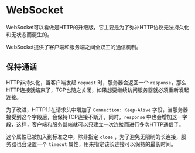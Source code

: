 # WebSocket

WebSocket可以看做是HTTP的升级版，它主要是为了弥补HTTP协议无法持久化和无状态而诞生的。

WebSocket提供了客户端和服务端之间全双工的通信机制。

## 保持通话

HTTP非持久化，当客户端发起 `request` 时，服务器会返回一个 `response`，那么HTTP连接就结束了，TCP也随之关闭，如果想要继续访问服务器就必须重新发起连接。

为了改进，HTTP1.1在请求头中增加了 `Connection: Keep-Alive` 字段，当服务器接受到这个字段后，会保持TCP连接不断开，同时，`response` 中也会增加这一字段，这样，客户端和服务器端就可以只建立一次连接而进行多次HTTP通信了。

这个属性已被加入到标准之中，除非指定 `close` ，为了避免无限制的长连接，服务器也会设置一个 `timeout` 属性，用来指定该长连接可以保持的最长时间。

